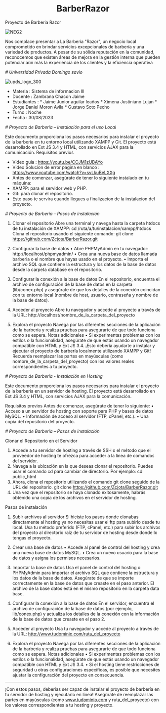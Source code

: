 <h1 align="center"> BarberRazor </h1>

Proyecto de Barberia Razor

![NEG2](https://github.com/Zcjota/BarberRazor/assets/129647105/ee5e045e-6639-4b14-aede-5719fd13382e)

Nos complace presentar a La Barbería "Razor", un
negocio local comprometido en brindar servicios
excepcionales de barbería y una variedad de productos.
A pesar de su sólida reputación en la comunidad,
reconocemos que existen áreas de mejora en la gestión
interna que pueden potenciar aún más la experiencia
de los clientes y la eficiencia operativa

<em> # Universidad Privada Domingo savio  </em>


![upds_logo_300](https://github.com/Zcjota/BarberRazor/assets/129647105/a5969463-1abc-4a3b-ac53-de482b7233cb)


* Materia : Sistema de informacion III
* Docente :	Zambrana Chacon Jaime
* Estudiantes : * Jaime Junior aguilar leaños
                * Ximena Justiniano Lujan
                * Jorge Daniel Moron Avila
                * Gustavo Soto Pecho
* Turno : Noche
* Fecha : 30/08/2023
                
                 
<em> # Proyecto de Barbería – Instalación para el uso Local  </em>

Este documento proporciona los pasos necesarios para instalar el proyecto de la barbería en tu entorno local utilizando XAMPP y Git. El proyecto está desarrollado en Ext JS 3.4 y HTML, con servicios AJAX para la comunicación.
Requisitos previos
* Video guia : https://youtu.be/CCJM1zUBAYo
* Video Solucion de error pagina en blanco : https://www.youtube.com/watch?v=svLkuBeLXXg
* Antes de comenzar, asegúrate de tener lo siguiente instalado en tu máquina:
*	XAMPP: para el servidor web y PHP.
*	Git: para clonar el repositorio.
* Este paso te servira cuando llegues a finalizacion de la instalacion del proyecto.

<em> # Proyecto de Barbería – Pasos de instalación  </em>
1. Clonar el repositorio
Abre una terminal y navega hasta la carpeta htdocs de tu instalación de XAMPP:
cd /ruta/a/tu/instalacion/xampp/htdocs 
Clona el repositorio usando el siguiente comando:
git clone https://github.com/Zcjota/BarberRazor.git

2. Configurar la base de datos
•	Abre PHPMyAdmin en tu navegador: http://localhost/phpmyadmin/
•	Crea una nueva base de datos llamada barberia o el nombre que hayas usado en el proyecto.
•	Importa el archivo SQL que contiene la estructura y los datos de la base de datos desde la carpeta database en el repositorio.

3. Configurar la conexión a la base de datos
En el repositorio, encuentra el archivo de configuración de la base de datos en la carpeta (lib/conex.php) y asegúrate de que los detalles de la conexión coincidan con tu entorno local (nombre de host, usuario, contraseña y nombre de la base de datos).

4. Acceder al proyecto
Abre tu navegador y accede al proyecto a través de la URL:
http://localhost/nombre_de_la_carpeta_del_proyecto 

5. Explora el proyecto
Navega por las diferentes secciones de la aplicación de la barbería y realiza pruebas para asegurarte de que todo funciona como se espera.
Notas adicionales
•	Si experimentas problemas con los estilos o la funcionalidad, asegúrate de que estás usando un navegador compatible con HTML y Ext JS 3.4.
¡Esto debería ayudarte a instalar y ejecutar el proyecto de barbería localmente utilizando XAMPP y Git! Recuerda reemplazar las partes en mayúsculas (como nombre_de_la_carpeta_del_proyecto) con los valores reales correspondientes a tu proyecto.

<em> # Proyecto de Barbería - Instalación en Hosting  </em>

Este documento proporciona los pasos necesarios para instalar el proyecto de la barbería en un servidor de hosting. El proyecto está desarrollado en Ext JS 3.4 y HTML, con servicios AJAX para la comunicación.

Requisitos previos
Antes de comenzar, asegúrate de tener lo siguiente:
•	Acceso a un servidor de hosting con soporte para PHP y bases de datos MySQL.
•	Información de acceso al servidor (FTP, cPanel, etc.).
•	Una copia del repositorio del proyecto.

<em> # Proyecto de Barbería – Pasos de instalación  </em>

 Clonar el Repositorio en el Servidor
1.	Accede a tu servidor de hosting a través de SSH o el método que el proveedor de hosting te ofrezca para acceder a la línea de comandos del servidor.
2.	Navega a la ubicación en la que deseas clonar el repositorio. Puedes usar el comando cd para cambiar de directorio. Por ejemplo:
cd public_html 
3.	Ahora, clona el repositorio utilizando el comando git clone seguido de la URL del repositorio.
git clone https://github.com/Zcjota/BarberRazor.git
4.	Una vez que el repositorio se haya clonado exitosamente, habrás obtenido una copia de los archivos en el servidor de hosting.

Pasos de instalación
1. Subir archivos al servidor
Si hiciste los pasos donde clonabas directamente al hosting ya no necesitas usar el ftp para subirlo desde tu local.
Usa tu método preferido (FTP, cPanel, etc.) para subir los archivos del proyecto al directorio raíz de tu servidor de hosting desde donde lo tengas el proyecto.

2. Crear una base de datos
•	Accede al panel de control del hosting y crea una nueva base de datos MySQL.
•	Crea un nuevo usuario para la base de datos y asigna los permisos necesarios.

3. Importar la base de datos
Usa el panel de control del hosting o PHPMyAdmin para importar el archivo SQL que contiene la estructura y los datos de la base de datos. Asegúrate de que se importe correctamente en la base de datos que creaste en el paso anterior.
El archivo de la base datos está en el mismo repositorio en la carpeta data base.

4. Configurar la conexión a la base de datos
En el servidor, encuentra el archivo de configuración de la base de datos (por ejemplo, lib/conex.php) y actualiza los detalles de la conexión con la información de la base de datos que creaste en el paso 2.

5. Acceder al proyecto
Usa tu navegador y accede al proyecto a través de la URL:
http://www.tudominio.com/ruta_del_proyecto 

6. Explora el proyecto
Navega por las diferentes secciones de la aplicación de la barbería y realiza pruebas para asegurarte de que todo funciona como se espera.
Notas adicionales
•	Si experimentas problemas con los estilos o la funcionalidad, asegúrate de que estás usando un navegador compatible con HTML y Ext JS 3.4.
•	Si el hosting tiene restricciones de seguridad u otras configuraciones específicas, es posible que necesites ajustar la configuración del proyecto en consecuencia.
________________________________________
¡Con estos pasos, deberías ser capaz de instalar el proyecto de barbería en tu servidor de hosting y ejecutarlo en línea! Asegúrate de reemplazar las partes en mayúsculas (como www.tudominio.com y ruta_del_proyecto) con los valores correspondientes a tu hosting y proyecto.

